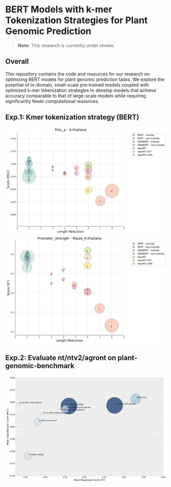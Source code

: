 # BERT Models with k-mer Tokenization Strategies for Plant Genomic Prediction

> **Note**: This research is currently under review.

## Overall

This repository contains the code and resources for our research on optimizing BERT models for plant genomic prediction tasks. We explore the potential of in-domain, small-scale pre-trained models coupled with optimized k-mer tokenization strategies to develop models that achieve accuracy comparable to that of large-scale models while requiring significantly fewer computational resources.

## Exp.1: Kmer tokenization strategy (BERT) 
![kmer-bert](md/figures/poly_a_A.thaliana.png)
![kmer-bert](md/figures/promoter_strength_Maize_A.thaliana.png)

## Exp.2: Evaluate nt/ntv2/agront on plant-genomic-benchmark
![nt-pgb-bench](md/figures/nt_pgb_results.png)
